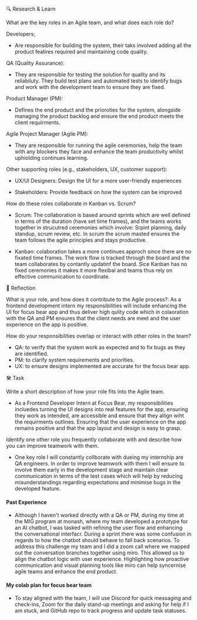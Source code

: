 🔍 Research & Learn

What are the key roles in an Agile team, and what does each role do?

Developers;

- Are responsible for building the system, their taks involved adding all the product featires required and maintaining code quality.

QA (Quality Assurance):

- They are responsible for testing the solution for quality and its reliabiluty. They build test plans and automated tests to identify bugs and work with the development team to ensure they are fixed.

Product Manager (PM):

- Defines the end product and the prioroties for the system, alongside managing the product backlog and ensure the end product meets the client requirments.

Agile Project Manager (Agile PM):

- They are responsible for running the agile ceremonies, help the team with any blockers they face and enhance the team productivity whilst uphiolding continues learning.

Other supporting roles (e.g., stakeholders, UX, customer support):

- UX/UI Designers: Design the UI for a more user-friendly experiences

- Stakeholders: Provide feedback on how the system can be improved

How do these roles collaborate in Kanban vs. Scrum?

- Scrum: The collaboration is based around sprints which are well defined in terms of the duration (have set time frames), and the teams works together in strucutred ceremonies which involve: Srpint planning, daily standup, scrum review, etc. In scrum the scrum masted ensures the team follows the agile principles and stays productive.

- Kanban: colaboration takes a more continues approch since there are no fixated time frames. The work flow is tracked through the board and the team collaborates by contantly updatinf the board. Sice Kanban has no fixed ceremonies it makes it more flexibal and teams thus rely on effective communication to coordinate.

📝 Reflection

What is your role, and how does it contribute to the Agile process?:
As a frontend development intern my responsibilities will include enhancing the UI for focus bear app and thus deliver high qulity code which in colaoration with the QA and PM ensures that the client needs are meet and the user experience on the app is positive.

How do your responsibilities overlap or interact with other roles in the team?

- QA: to verify that the system work as expected and to fix bugs as they are identified.
- PM: to clarify system requirements and priorities.
- UX: to ensure designs implemented are accurate for the focus bear app.

🛠️ Task

Write a short description of how your role fits into the Agile team.

- As a Frontend Developer Intern at Focus Bear, my responsibilities incluedes turning the UI designs into real features for the app, ensuring they work as intended, are accessible and ensure that they allign wiht the requirments outlines. Ensuring that the user experience on the app remains positive and that the app layout and design is easy to grasp.

Identify one other role you frequently collaborate with and describe how you can improve teamwork with them.

- One key role I will constantly collborate with dueing my internship are QA engineers. In order to improve teamwork with them I will ensure to involve them early in the development stage and maintain clear communication in terms of the test cases which will help by reducing misunderstandings regarding expectations and minimise bugs in the developed feature.

#### Past Experience ###

- Although I haven't worked directly with a QA or PM, during my time at the MIG program at monash, where my team developed a prototype for an AI chatbot, I was tasked with refining the user flow and enhancing the conversational interfacr. During a sprint there was some confusion in regards to how the chatbot should behave to fall back scenarios. To address this challenge my team and I did a zoom call where we mapped out the conversation branches together using miro. This allowed us to align the chatbot logic with user experience. Highlighting how proactive communication and visual planning tools like miro can help syncernise agile teams and enhance the end product.

#### My colab plan for focus bear team

- To stay aligned with the team, I will use Discord for quick messaging and check-ins, Zoom for the daily stand-up meetings and asking for help if I am stuck, and GitHub repo to track progress and update task statuses.
